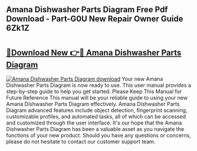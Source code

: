 ## Amana Dishwasher Parts Diagram Free Pdf Download - Part-G0U New Repair Owner Guide 6Zk1Z

# <h2><a href="http://dft5x6n.blite.top/?on=Amana+Dishwasher+Parts+Diagram">🔗Download New 👉🔴 Amana Dishwasher Parts Diagram</a></h2>

[![Amana Dishwasher Parts Diagram download](https://i.imgur.com/lujVjoI.png)](http://dft5x6n.blite.top/?on=Amana+Dishwasher+Parts+Diagram)
Your new Amana Dishwasher Parts Diagram is now ready to use. This user manual provides a step-by-step guide to help you get started. Please Keep This Manual for Future Reference This manual will be your reliable guide to using your new Amana Dishwasher Parts Diagram effectively. Amana Dishwasher Parts Diagram advanced features include object detection, fingerprint scanning, customizable profiles, and automated tasks, all of which can be accessed and customized through the user interface. It's our hope that the Amana Dishwasher Parts Diagram has been a valuable asset as you navigate the functions of your new product. Should you have any questions or concerns, please do not hesitate to contact our customer support team.

